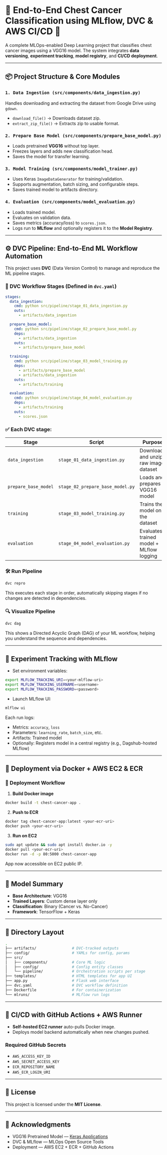 

# 🧠 End-to-End Chest Cancer Classification using MLflow, DVC & AWS CI/CD 🚀

A complete MLOps-enabled Deep Learning project that classifies chest cancer images using a VGG16 model. The system integrates **data versioning**, **experiment tracking**, **model registry**, and **CI/CD deployment**.

---

## 📦 Project Structure & Core Modules

### `1. Data Ingestion (src/components/data_ingestion.py)`
Handles downloading and extracting the dataset from Google Drive using `gdown`.

- `download_file()` → Downloads dataset zip.
- `extract_zip_file()` → Extracts zip to usable format.

### `2. Prepare Base Model (src/components/prepare_base_model.py)`
- Loads pretrained **VGG16** without top layer.
- Freezes layers and adds new classification head.
- Saves the model for transfer learning.

### `3. Model Training (src/components/model_trainer.py)`
- Uses Keras `ImageDataGenerator` for training/validation.
- Supports augmentation, batch sizing, and configurable steps.
- Saves trained model to artifacts directory.

### `4. Evaluation (src/components/model_evaluation.py)`
- Loads trained model.
- Evaluates on validation data.
- Saves metrics (accuracy/loss) to `scores.json`.
- Logs run to **MLflow** and optionally registers it to the **Model Registry**.

---

## ⚙️ DVC Pipeline: End-to-End ML Workflow Automation

This project uses **DVC** (Data Version Control) to manage and reproduce the ML pipeline stages.

### 🔄 DVC Workflow Stages (Defined in `dvc.yaml`)

```yaml
stages:
  data_ingestion:
    cmd: python src/pipeline/stage_01_data_ingestion.py
    outs:
      - artifacts/data_ingestion

  prepare_base_model:
    cmd: python src/pipeline/stage_02_prepare_base_model.py
    deps:
      - artifacts/data_ingestion
    outs:
      - artifacts/prepare_base_model

  training:
    cmd: python src/pipeline/stage_03_model_training.py
    deps:
      - artifacts/prepare_base_model
      - artifacts/data_ingestion
    outs:
      - artifacts/training

  evaluation:
    cmd: python src/pipeline/stage_04_model_evaluation.py
    deps:
      - artifacts/training
    outs:
      - scores.json
```

### ✅ Each DVC stage:

| Stage                | Script                                      | Purpose                                  |
|---------------------|---------------------------------------------|------------------------------------------|
| `data_ingestion`    | `stage_01_data_ingestion.py`                | Downloads and unzips raw image dataset   |
| `prepare_base_model`| `stage_02_prepare_base_model.py`            | Loads and prepares VGG16 model           |
| `training`          | `stage_03_model_training.py`                | Trains the model on the dataset          |
| `evaluation`        | `stage_04_model_evaluation.py`              | Evaluates trained model + MLflow logging|

### 🛠️ Run Pipeline

```bash
dvc repro
```

This executes each stage in order, automatically skipping stages if no changes are detected in dependencies.

### 🔍 Visualize Pipeline

```bash
dvc dag
```

This shows a Directed Acyclic Graph (DAG) of your ML workflow, helping you understand the sequence and dependencies.

---

## 🧪 Experiment Tracking with MLflow

- Set environment variables:
```bash
export MLFLOW_TRACKING_URI=<your-mlflow-uri>
export MLFLOW_TRACKING_USERNAME=<username>
export MLFLOW_TRACKING_PASSWORD=<password>
```

- Launch MLflow UI:
```bash
mlflow ui
```

Each run logs:
- Metrics: `accuracy`, `loss`
- Parameters: `learning_rate`, `batch_size`, etc.
- Artifacts: Trained model
- Optionally: Registers model in a central registry (e.g., Dagshub-hosted MLflow)

---

## 🐳 Deployment via Docker + AWS EC2 & ECR

### 🧱 Deployment Workflow

1. **Build Docker image**
```bash
docker build -t chest-cancer-app .
```

2. **Push to ECR**
```bash
docker tag chest-cancer-app:latest <your-ecr-uri>
docker push <your-ecr-uri>
```

3. **Run on EC2**
```bash
sudo apt update && sudo apt install docker.io -y
docker pull <your-ecr-uri>
docker run -d -p 80:5000 chest-cancer-app
```

App now accessible on EC2 public IP.

---

## 🧠 Model Summary

- **Base Architecture**: VGG16
- **Trained Layers**: Custom dense layer only
- **Classification**: Binary (Cancer vs. No-Cancer)
- **Framework**: TensorFlow + Keras

---

## 📂 Directory Layout

```bash
.
├── artifacts/                # DVC-tracked outputs
├── config/                   # YAMLs for config, params
├── src/
│   ├── components/           # Core ML logic
│   ├── config/               # Config entity classes
│   └── pipeline/             # Orchestration scripts per stage
├── templates/                # HTML templates for app UI
├── app.py                    # Flask web interface
├── dvc.yaml                  # DVC workflow definition
├── Dockerfile                # For containerization
└── mlruns/                   # MLflow run logs
```

---

## 🧪 CI/CD with GitHub Actions + AWS Runner

- **Self-hosted EC2 runner** auto-pulls Docker image.
- Deploys model backend automatically when new changes pushed.

### Required GitHub Secrets

- `AWS_ACCESS_KEY_ID`
- `AWS_SECRET_ACCESS_KEY`
- `ECR_REPOSITORY_NAME`
- `AWS_ECR_LOGIN_URI`

---


## 📄 License

This project is licensed under the **MIT License**.

---

## 🙌 Acknowledgments

- VGG16 Pretrained Model — [Keras Applications](https://keras.io/api/applications/)
- DVC & MLflow — MLOps Open Source Tools
- Deployment — AWS EC2 + ECR + GitHub Actions



